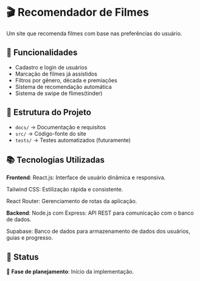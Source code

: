 # 🎬 Recomendador de Filmes  

Um site que recomenda filmes com base nas preferências do usuário. 

## 🔹 Funcionalidades  
- Cadastro e login de usuários  
- Marcação de filmes já assistidos  
- Filtros por gênero, década e premiações  
- Sistema de recomendação automática
- Sistema de swipe de flimes(tinder)

## 📂 Estrutura do Projeto  
- `docs/` → Documentação e requisitos  
- `src/` → Código-fonte do site  
- `tests/` → Testes automatizados (futuramente)
  
## 📚 Tecnologias Utilizadas
**Frontend**:
React.js: Interface de usuário dinâmica e responsiva.

Tailwind CSS: Estilização rápida e consistente.

React Router: Gerenciamento de rotas da aplicação.

**Backend**:
Node.js com Express: API REST para comunicação com o banco de dados.

Supabase: Banco de dados para armazenamento de dados dos usuários, guias e progresso.

## 🚀 Status  
🔹 **Fase de planejamento**: Início da implementação.
